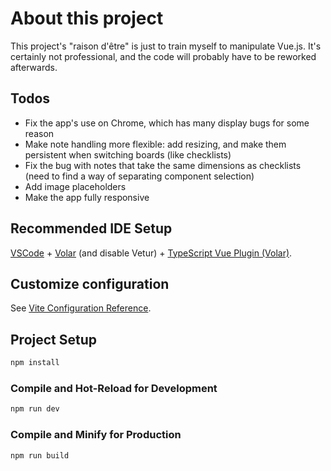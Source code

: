# About this project

This project's "raison d'être" is just to train myself to manipulate Vue.js. It's certainly not professional, and the code will probably have to be reworked afterwards.

## Todos

- Fix the app's use on Chrome, which has many display bugs for some reason
- Make note handling more flexible: add resizing, and make them persistent when switching boards (like checklists)
- Fix the bug with notes that take the same dimensions as checklists (need to find a way of separating component selection)
- Add image placeholders
- Make the app fully responsive

## Recommended IDE Setup

[VSCode](https://code.visualstudio.com/) + [Volar](https://marketplace.visualstudio.com/items?itemName=Vue.volar) (and disable Vetur) + [TypeScript Vue Plugin (Volar)](https://marketplace.visualstudio.com/items?itemName=Vue.vscode-typescript-vue-plugin).

## Customize configuration

See [Vite Configuration Reference](https://vitejs.dev/config/).

## Project Setup

```sh
npm install
```

### Compile and Hot-Reload for Development

```sh
npm run dev
```

### Compile and Minify for Production

```sh
npm run build
```
